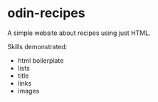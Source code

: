 # odin-recipes
A simple website about recipes using just HTML. 

Skills demonstrated:
- html boilerplate
- lists
- title
- links
- images
